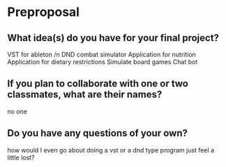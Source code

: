 # Preproposal

## What idea(s) do you have for your final project?

VST for ableton /n
DND combat simulator
Application for nutrition
Application for dietary restrictions
Simulate board games
Chat bot

## If you plan to collaborate with one or two classmates, what are their names?

no one

## Do you have any questions of your own?

how would I even go about doing a vst or a dnd type program just feel a little lost?
